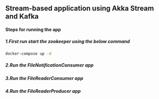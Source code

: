 ##  Stream-based application using Akka Stream and Kafka

#### Steps for running the app
##### 1.First run start the zookeeper using the below command
```bash
docker-compose up -d
```
##### 2.Run the FileNotificationConsumer app 

##### 3.Run the FileReaderConsumer app 

##### 4.Run the FileReaderProducer app 
